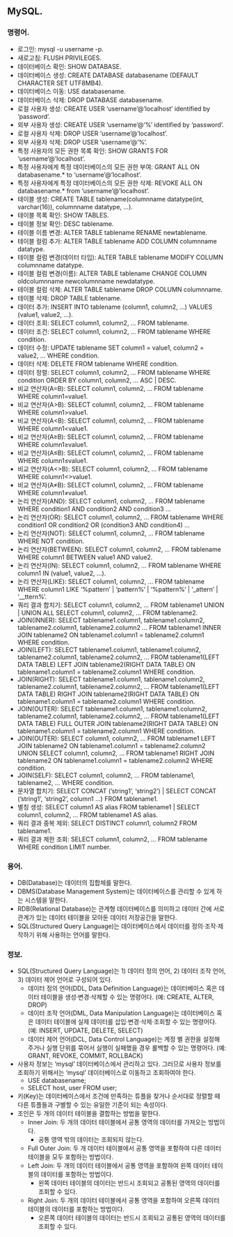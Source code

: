 ## MySQL.

### 명령어.

- 로그인: mysql -u username -p.
- 새로고침: FLUSH PRIVILEGES.
- 데이터베이스 확인: SHOW DATABASE.
- 데이터베이스 생성: CREATE DATABASE databasename (DEFAULT CHARACTER SET UTF8MB4).
- 데이터베이스 이동: USE databasename.
- 데이터베이스 삭제: DROP DATABASE databasename.
- 로컬 사용자 생성: CREATE USER ‘username’@’localhost’ identified by ‘password’.
- 외부 사용자 생성: CREATE USER ‘username’@’%’ identified by ‘password’.
- 로컬 사용자 삭제: DROP USER ‘username’@’localhost’.
- 외부 사용자 삭제: DROP USER ‘username’@’%’.
- 특정 사용자의 모든 권한 목록 확인: SHOW GRANTS FOR ‘username’@’localhost’.
- 특정 사용자에게 특정 데이터베이스의 모든 권한 부여: GRANT ALL ON databasename.* to ‘username’@’localhost’.
- 특정 사용자에게 특정 데이터베이스의 모든 권한 삭제: REVOKE ALL ON databasename.* from ‘username’@’localhost’.
- 테이블 생성: CREATE TABLE tablename(columnname datatype(int, varchar(16)), columnname datatype, …).
- 테이블 목록 확인: SHOW TABLES.
- 테이블 정보 확인: DESC tablename.
- 테이블 이름 변경: ALTER TABLE tablename RENAME newtablename.
- 테이블 컬럼 추가: ALTER TABLE tablename ADD COLUMN columnname datatype.
- 테이블 컬럼 변경(데이터 타입): ALTER TABLE tablename MODIFY COLUMN columnname datatype.
- 테이블 컬럼 변경(이름): ALTER TABLE tablename CHANGE COLUMN oldcolumnname newcolumnname newdatatype.
- 테이블 컬럼 삭제: ALTER TABLE tablename DROP COLUMN columnname.
- 테이블 삭제: DROP TABLE tablename.
- 데이터 추가: INSERT INTO tablename (column1, column2, …) VALUES (value1, value2, …).
- 데이터 조회: SELECT column1, column2, … FROM tablename.
- 데이터 조건: SELECT column1, column2, … FROM tablename WHERE condition.
- 데이터 수정: UPDATE tablename SET column1 = value1, column2 = value2, … WHERE condition.
- 데이터 삭제: DELETE FROM tablename WHERE condition.
- 데이터 정렬: SELECT column1, column2, … FROM tablename WHERE condition ORDER BY column1, column2, … ASC | DESC.
- 비교 연산자(A=B): SELECT column1, column2, … FROM tablename WHERE column1=value1.
- 비교 연산자(A>B): SELECT column1, column2, … FROM tablename WHERE column1>value1.
- 비교 연산자(A<B): SELECT column1, column2, … FROM tablename WHERE column1<value1.
- 비교 연산자(A≥B): SELECT column1, column2, … FROM tablename WHERE column1≥value1.
- 비교 연산자(A≤B): SELECT column1, column2, … FROM tablename WHERE column1≤value1.
- 비교 연산자(A<>B): SELECT column1, column2, … FROM tablename WHERE column1<>value1.
- 비교 연산자(A≠B): SELECT column1, column2, … FROM tablename WHERE column1≠value1.
- 논리 연산자(AND): SELECT column1, column2, … FROM tablename WHERE condition1 AND condition2 AND condition3 …
- 논리 연산자(OR): SELECT column1, column2, … FROM tablename WHERE condition1 OR condition2 OR (condition3 AND condition4) …
- 논리 연산자(NOT): SELECT column1, column2, … FROM tablename WHERE NOT condition.
- 논리 연산자(BETWEEN): SELECT column1, column2, … FROM tablename WHERE column1 BETWEEN value1 AND value2.
- 논리 연산자(IN): SELECT column1, column2, … FROM tablename WHERE column1 IN (value1, value2, …).
- 논리 연산자(LIKE): SELECT column1, column2, … FROM tablename WHERE column1 LIKE ‘%pattern’ | ‘pattern%’ | ‘%pattern%’ | ‘_attern’ | ‘__ttern%’.
- 쿼리 결과 합치기: SELECT column1, column2, … FROM tablename1 UNION | UNION ALL SELECT column1, column2, … FROM tablename2.
- JOIN(INNER): SELECT tablename1.column1, tablename1.column2, tablename2.column1, tablename2.column2 … FROM tablename1 INNER JOIN tablename2 ON tablename1.column1 = tablename2.column1 WHERE condition.
- JOIN(LEFT): SELECT tablename1.column1, tablename1.column2, tablename2.column1, tablename2.column2, … FROM tablename1(LEFT DATA TABLE) LEFT JOIN tablename2(RIGHT DATA TABLE) ON tablename1.column1 = tablename2.column1 WHERE condition.
- JOIN(RIGHT): SELECT tablename1.column1, tablename1.column2, tablename2.column1, tablename2.column2, … FROM tablename1(LEFT DATA TABLE) RIGHT JOIN tablename2(RIGHT DATA TABLE) ON tablename1.column1 = tablename2.column1 WHERE condition.
- JOIN(OUTER): SELECT tablename1.column1, tablename1.column2, tablename2.column1, tablename2.column2, … FROM tablename1(LEFT DATA TABLE) FULL OUTER JOIN tablename2(RIGHT DATA TABLE) ON tablename1.column1 = tablename2.column1 WHERE condition.
- JOIN(OUTER): SELECT column1, column2, … FROM tablename1 LEFT JOIN tablename2 ON tablename1.column1 = tablename2.column2 UNION SELECT column1, column2, … FROM tablename1 RIGHT JOIN tablename2 ON tablename1.column1 = tablename2.column2 WHERE condition.
- JOIN(SELF): SELECT column1, column2, … FROM tablename1, tablename2, … WHERE condition.
- 문자열 합치기: SELECT CONCAT (’string1’, ‘string2’) | SELECT CONCAT (’string1’, ‘string2’, column1 …) FROM tablename1.
- 별칭 생성: SELECT column1 AS alias FROM tablename1 | SELECT column1, column2, … FROM tablename1 AS alias.
- 쿼리 결과 중복 제외: SELECT DISTINCT column1, column2 FROM tablename1.
- 쿼리 결과 제한 조회: SELECT column1, column2, … FROM tablename WHERE condition LIMIT number.

### 용어.

- DB(Database)는 데이터의 집합체를 말한다.
- DBMS(Database Management System)는 데이터베이스를 관리할 수 있게 하는 시스템을 말한다.
- RDB(Relational Database)는 관계형 데이터베이스를 의미하고 데이터 간에 서로 관계가 있는 데이터 테이블을 모아둔 데이터 저장공간을 말한다.
- SQL(Structured Query Language)는 데이터베이스에서 데이터를 정의·조작·제작하기 위해 사용하는 언어를 말한다.

### 정보.

- SQL(Structured Query Language)는 1) 데이터 정의 언어, 2) 데이터 조작 언어, 3) 데이터 제어 언어로 구성되어 있다.
    - 데이터 정의 언어(DDL, Data Definition Language)는 데이터베이스 혹은 데이터 테이블을 생성·변경·삭제할 수 있는 명령어다. (예: CREATE, ALTER, DROP)
    - 데이터 조작 언어(DML, Data Manipulation Language)는 데이터베이스 혹은 데이터 테이블에 실제 데이터를 삽입·변경·삭제·조회할 수 있는 명령어다. (예: INSERT, UPDATE, DELETE, SELECT)
    - 데이터 제어 언어(DCL, Data Control Language)는 계정 별 권한을 설정해 주거나 실행 단위를 묶어서 실행이 실패했을 경우 롤백할 수 있는 명령어다. (예: GRANT, REVOKE, COMMIT, ROLLBACK)
- 사용자 정보는 ‘mysql’ 데이터베이스에서 관리하고 있다. 그러므로 사용자 정보를 조회하기 위해서는 ‘mysql’ 데이터베이스로 이동하고 조회하여야 한다.
    - USE databasename;
    - SELECT host, user FROM user;
- 키(Key)는 데이터베이스에서 조건에 만족하는 튜플을 찾거나 순서대로 정렬할 때 다른 튜플들과 구별할 수 있는 유일한 기준이 되는 속성이다.
- 조인은 두 개의 데이터 테이블을 결합하는 방법을 말한다.
    - Inner Join: 두 개의 데이터 테이블에서 공통 영역의 데이터를 가져오는 방법이다.
        - 공통 영역 밖의 데이터는 조회되지 않는다.
    - Full Outer Join: 두 개 데이터 테이블에서 공통 영역을 포함하여 다른 데이터 테이블을 모두 포함하는 방법이다.
    - Left Join: 두 개의 데이터 테이블에서 공통 영역을 포함하여 왼쪽 데이터 테이블의 데이터를 포함하는 방법이다.
        - 왼쪽 데이터 테이블의 데이터는 반드시 조회되고 공통된 영역의 데이터를 조회할 수 있다.
    - Right Join: 두 개의 데이터 테이블에서 공통 영역을 포함하여 오른쪽 데이터 테이블의 데이터를 포함하는 방법이다.
        - 오른쪽 데이터 테이블의 데이터는 반드시 조회되고 공통된 영역의 데이터를 조회할 수 있다.
